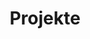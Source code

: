 ---
# Page title
title: Projekte
# Page type - we want a landing page (such as a homepage)
type: landing

# Your landing page sections - add as many different content blocks as you like
sections:
  - block: markdown
    id: section-0
    content:
      title: Call for Papers
      subtitle: für die Tagung zum Thema <br> Künstliche Intelligenz in der Lehrkräftebildung <br> 16. & 17. September 2025 <br> Universität Potsdam, Campus Am Neuen Palais, Haus 9
      
      text: |
        <p align="justify"> Die Tagung „Künstliche Intelligenz in der Lehrkräftebildung“ widmet sich der Frage, wie Künstliche Intelligenz (KI) in die universitäre Ausbildung zukünftiger Lehrkräfte integriert werden kann, um auch auf dieser Ebene die digitale Transformation von Schule und Unterricht zu unterstützen.<br><br>
        Die Tagung richtet sich primär an Lehrkräftebildner:innen, aber auch an Akteur:innen der zweiten und dritten Phase der Lehrkräfteausbildung. Ziel ist es, eine Plattform für den übergreifenden Austausch und die Diskussion darüber zu schaffen, welche aktuellen Konzepte und innovativen Ansätze in der Hochschullehre umgesetzt oder entwickelt werden, um künftige Lehrkräfte auf einen kompetenten und lernförderlichen Einsatz von KI in Schule und Unterricht vorzubereiten. <br><br>
        Dabei stehen unter anderem folgende Fragen im Fokus:Welche Anknüpfungspunkte bieten bereits bestehende Konzepte in der Hochschullehre? Welche neuen universitären Lehrkonzepte gibt oder braucht es, um zukünftige Lehrkräfte auf die schulische Nutzung von KI vorzubereiten? Welche KI-Tools werden in der universitären Lehrkräftebildung thematisiert, und inwiefern können diese auf spezifische schulische Anforderungen abgestimmt werden?<br><br>
        Wir laden Sie herzlich ein, Tagungsbeiträge zu folgenden Themenbereichen und Fragestellungen einzureichen:<br><br>
        Lehrkonzepte für den KI-Einsatz:Welche (fach-)didaktischen Modelle oder Ansätze gibt es, um KI sinnvoll in die universitäre Lehrkräftebildung zu integrieren? Wie können zukünftige Lehrkräfte auf den Einsatz dieser Technologien im Schulalltag vorbereitet werden? Welche Seminarkonzepte/ -ideen gibt es hierfür?<br><br>
        Fortbildungskonzepte für den KI-Einsatz:Welche Ideen und Konzepte gibt es, um auch praktizierende Lehrkräfte für einen didaktisch zielführenden Einsatz KI-basierter Systeme im Unterricht zu qualifizieren? Wie können die Lehrkräfte hierbei unterstützt werden?<br><br>
        Rechtliche und ethisch-soziale Herausforderungen des KI-Einsatzes:Wie gehen Hochschulen mit Lizenzfragen und datenschutzrechtlichen Anforderungen im Kontext von KI-Tools um? Welche Bestimmungen und Strategien haben sich eventuell bereits bewährt? Welche ethisch-sozialen Implikationen bringt der Einsatz von KI im Hochschulkontext mit sich (und wie kann damit umgegangen werden)?<br><br>
        Einreichung:Folgende Beitragsformate sind möglich
        •	Vorträge (15 Minuten Vortrag + 10 Minuten Diskussion)
        •	Workshops (90 Minuten, in denen mit den Teilnehmenden interaktiv gearbeitet wird)
        •	Konzeptideen, Work-In-Progress und Problemstellungen für Roundtable-Sessions (= von Ihnen moderierte Diskussionsrunde mit kurzem Impulsvortrag (5 Minuten + 15 Minuten Diskussion) mit Titel, kurzer Skizze der Problemstellung und zwei bis drei Diskussionsfragen)<br><br>
        Bitte reichen Sie Ihr Abstract (max. 500 Wörter exkl. Literatur) inkl. Titel, Namen der Autor:innen mit institutioneller Affiliation bis zum 27. April 2025 unter [ConfTool-Link] ein.<br><br> 
        Kontakt:Für Fragen oder weitere Informationen wenden Sie sich bitte an Sarah Bormann
        unter saborman@uni-potsdam.de.
        Teilen Sie Ihre Ansätze und Ideen mit einem breiten Fachpublikum und tragen Sie zur Gestaltung einer zukunftsfähigen Lehrkräftebildung bei. Wir freuen uns auf Ihre Einreichungen!
        </p>

---